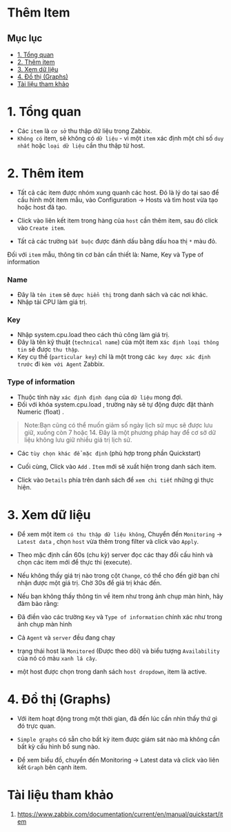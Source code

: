 <h1> Thêm Item </h1>

<h2> Mục lục </h2>

- [1. Tổng quan](#1-tổng-quan)
- [2. Thêm item](#2-thêm-item)
- [3. Xem dữ liệu](#3-xem-dữ-liệu)
- [4. Đồ thị (Graphs)](#4-đồ-thị-graphs)
- [Tài liệu tham khảo](#tài-liệu-tham-khảo)

# 1. Tổng quan
- Các `item` là `cơ sở` thu thập dữ liệu trong Zabbix. 
- `Không có` item, sẽ không có `dữ liệu` - vì một `item` xác định một chỉ số `duy nhất` hoặc `loại dữ liệu` cần thu thập từ host.

# 2. Thêm item
- Tất cả các item được nhóm xung quanh các host. Đó là lý do tại sao để cấu hình một item mẫu, vào Configuration → Hosts và tìm host vừa tạo hoặc host đã tạo.

- Click vào liên kết item trong hàng của `host` cần thêm item, sau đó click vào `Create item`.

- Tất cả các trường `bắt buộc` được đánh dấu bằng dấu hoa thị `*` màu đỏ.

Đối với `item` mẫu, thông tin cơ bản cần thiết là: Name, Key và Type of information

<h3> Name</h3>

- Đây là `tên item` sẽ `được hiển thị` trong danh sách và các nơi khác.
- Nhập tải CPU làm giá trị. 

<h3>Key</h3>

- Nhập system.cpu.load theo cách thủ công làm giá trị. 
- Đây là tên kỹ thuật (`technical name`) của một item x`ác định loại thông tin` sẽ được `thu thập`.
- Key cụ thể (`particular key`) chỉ là một trong các` key được xác định trước` đi `kèm với Agent` Zabbix.

<h3>Type of information</h3>

- Thuộc tính này `xác định định dạng` của `dữ liệu` mong đợi. 
- Đối với khóa system.cpu.load , trường này sẽ tự động được đặt thành Numeric (float) .
 
> Note:Bạn cũng có thể muốn giảm số ngày lịch sử mục sẽ được lưu giữ, xuống còn 7 hoặc 14. Đây là một phương pháp hay để cơ sở dữ liệu không lưu giữ nhiều giá trị lịch sử.

- Các `tùy chọn khác để mặc định` (phù hợp trong phần Quickstart)

- Cuối cùng, Click vào `Add` . `Item` mới sẽ xuất hiện trong danh sách item.
- Click vào `Details` phía trên danh sách để `xem chi tiết` những gì thực hiện.




# 3. Xem dữ liệu
- Để xem một item `có thu thập dữ liệu không`, Chuyển đến `Monitoring` → `Latest data` , chọn `host` vừa thêm trong filter và  click vào `Apply`.

- Theo mặc định cần 60s (chu kỳ) server đọc các thay đổi cấu hình và chọn các item mới để thực thi (execute).

- Nếu không thấy giá trị nào trong cột `Change`, có thể cho đến giờ bạn chỉ nhận được một giá trị. Chờ 30s để giá trị khác đến.

- Nếu bạn không thấy thông tin về item như trong ảnh chụp màn hình, hãy đảm bảo rằng:

- Đã điền vào các trường `Key` và `Type of information` chính xác như trong ảnh chụp màn hình
- Cả `Agent` và `server` đều đang chạy
- trạng thái host là `Monitored` (Được theo dõi) và biểu tượng `Availability` của nó có màu `xanh lá cây`.
- một host được chọn trong danh sách `host dropdown`, item là active.

# 4. Đồ thị (Graphs)
- Với item hoạt động trong một thời gian, đã đến lúc cần nhìn thấy thứ gì đó trực quan. 
- `Simple graphs` có sẵn cho bất kỳ item được giám sát nào mà không cần bất kỳ cấu hình bổ sung nào.

- Để xem biểu đồ, chuyển đến Monitoring → Latest data và click vào liên kết `Graph` bên cạnh item.


# Tài liệu tham khảo

1. https://www.zabbix.com/documentation/current/en/manual/quickstart/item